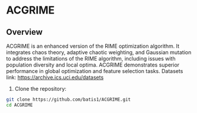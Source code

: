 # ACGRIME

## Overview

ACGRIME is an enhanced version of the RIME optimization algorithm. It integrates chaos theory, adaptive chaotic weighting, and Gaussian mutation to address the limitations of the RIME algorithm, including issues with population diversity and local optima. ACGRIME demonstrates superior performance in global optimization and feature selection tasks.
Datasets link: https://archive.ics.uci.edu/datasets

1. Clone the repository:

```sh
git clone https://github.com/batis1/ACGRIME.git
cd ACGRIME
